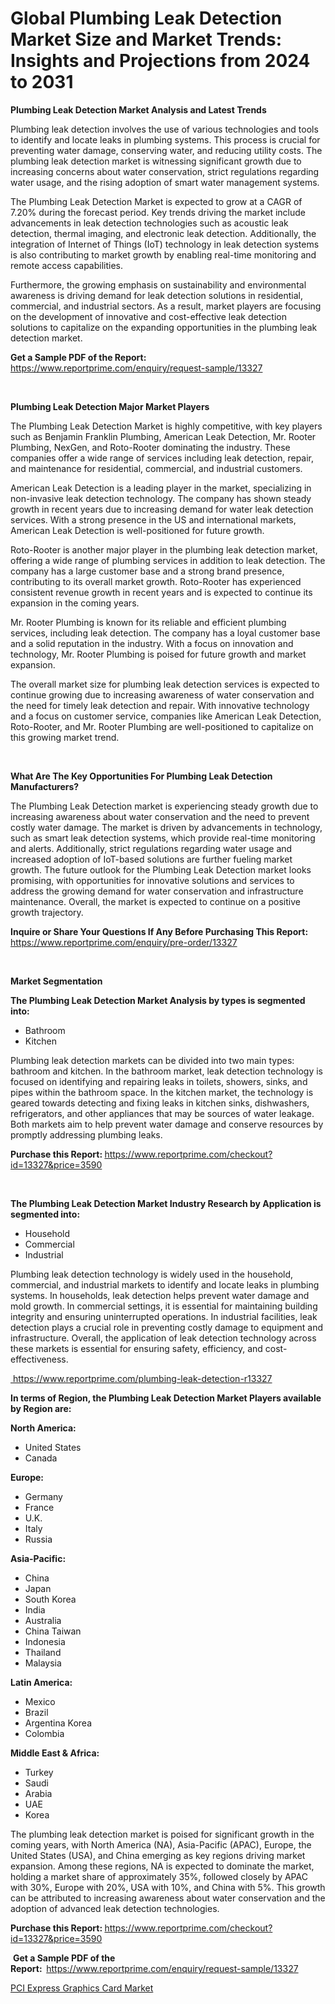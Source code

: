 <p><h1>Global Plumbing Leak Detection Market Size and Market Trends: Insights and Projections from 2024 to 2031</h1></p><p><strong>Plumbing Leak Detection Market Analysis and Latest Trends</strong></p>
<p><p>Plumbing leak detection involves the use of various technologies and tools to identify and locate leaks in plumbing systems. This process is crucial for preventing water damage, conserving water, and reducing utility costs. The plumbing leak detection market is witnessing significant growth due to increasing concerns about water conservation, strict regulations regarding water usage, and the rising adoption of smart water management systems.</p><p>The Plumbing Leak Detection Market is expected to grow at a CAGR of 7.20% during the forecast period. Key trends driving the market include advancements in leak detection technologies such as acoustic leak detection, thermal imaging, and electronic leak detection. Additionally, the integration of Internet of Things (IoT) technology in leak detection systems is also contributing to market growth by enabling real-time monitoring and remote access capabilities.</p><p>Furthermore, the growing emphasis on sustainability and environmental awareness is driving demand for leak detection solutions in residential, commercial, and industrial sectors. As a result, market players are focusing on the development of innovative and cost-effective leak detection solutions to capitalize on the expanding opportunities in the plumbing leak detection market.</p></p>
<p><strong>Get a Sample PDF of the Report:&nbsp;</strong> <a href="https://www.reportprime.com/enquiry/request-sample/13327">https://www.reportprime.com/enquiry/request-sample/13327</a></p>
<p>&nbsp;</p>
<p><strong>Plumbing Leak Detection Major Market Players</strong></p>
<p><p>The Plumbing Leak Detection Market is highly competitive, with key players such as Benjamin Franklin Plumbing, American Leak Detection, Mr. Rooter Plumbing, NexGen, and Roto-Rooter dominating the industry. These companies offer a wide range of services including leak detection, repair, and maintenance for residential, commercial, and industrial customers.</p><p>American Leak Detection is a leading player in the market, specializing in non-invasive leak detection technology. The company has shown steady growth in recent years due to increasing demand for water leak detection services. With a strong presence in the US and international markets, American Leak Detection is well-positioned for future growth.</p><p>Roto-Rooter is another major player in the plumbing leak detection market, offering a wide range of plumbing services in addition to leak detection. The company has a large customer base and a strong brand presence, contributing to its overall market growth. Roto-Rooter has experienced consistent revenue growth in recent years and is expected to continue its expansion in the coming years.</p><p>Mr. Rooter Plumbing is known for its reliable and efficient plumbing services, including leak detection. The company has a loyal customer base and a solid reputation in the industry. With a focus on innovation and technology, Mr. Rooter Plumbing is poised for future growth and market expansion.</p><p>The overall market size for plumbing leak detection services is expected to continue growing due to increasing awareness of water conservation and the need for timely leak detection and repair. With innovative technology and a focus on customer service, companies like American Leak Detection, Roto-Rooter, and Mr. Rooter Plumbing are well-positioned to capitalize on this growing market trend.</p></p>
<p>&nbsp;</p>
<p><strong>What Are The Key Opportunities For Plumbing Leak Detection Manufacturers?</strong></p>
<p><p>The Plumbing Leak Detection market is experiencing steady growth due to increasing awareness about water conservation and the need to prevent costly water damage. The market is driven by advancements in technology, such as smart leak detection systems, which provide real-time monitoring and alerts. Additionally, strict regulations regarding water usage and increased adoption of IoT-based solutions are further fueling market growth. The future outlook for the Plumbing Leak Detection market looks promising, with opportunities for innovative solutions and services to address the growing demand for water conservation and infrastructure maintenance. Overall, the market is expected to continue on a positive growth trajectory.</p></p>
<p><strong>Inquire or Share Your Questions If Any Before Purchasing This Report:</strong> <a href="https://www.reportprime.com/enquiry/pre-order/13327">https://www.reportprime.com/enquiry/pre-order/13327</a></p>
<p>&nbsp;</p>
<p><strong>Market Segmentation</strong></p>
<p><strong>The Plumbing Leak Detection Market Analysis by types is segmented into:</strong></p>
<p><ul><li>Bathroom</li><li>Kitchen</li></ul></p>
<p><p>Plumbing leak detection markets can be divided into two main types: bathroom and kitchen. In the bathroom market, leak detection technology is focused on identifying and repairing leaks in toilets, showers, sinks, and pipes within the bathroom space. In the kitchen market, the technology is geared towards detecting and fixing leaks in kitchen sinks, dishwashers, refrigerators, and other appliances that may be sources of water leakage. Both markets aim to help prevent water damage and conserve resources by promptly addressing plumbing leaks.</p></p>
<p><strong>Purchase this Report:&nbsp;</strong><a href="https://www.reportprime.com/checkout?id=13327&price=3590">https://www.reportprime.com/checkout?id=13327&price=3590</a></p>
<p>&nbsp;</p>
<p><strong>The Plumbing Leak Detection Market Industry Research by Application is segmented into:</strong></p>
<p><ul><li>Household</li><li>Commercial</li><li>Industrial</li></ul></p>
<p><p>Plumbing leak detection technology is widely used in the household, commercial, and industrial markets to identify and locate leaks in plumbing systems. In households, leak detection helps prevent water damage and mold growth. In commercial settings, it is essential for maintaining building integrity and ensuring uninterrupted operations. In industrial facilities, leak detection plays a crucial role in preventing costly damage to equipment and infrastructure. Overall, the application of leak detection technology across these markets is essential for ensuring safety, efficiency, and cost-effectiveness.</p></p>
<p><a href="https://www.reportprime.com/plumbing-leak-detection-r13327">&nbsp;https://www.reportprime.com/plumbing-leak-detection-r13327</a></p>
<p><strong>In terms of Region, the Plumbing Leak Detection Market Players available by Region are:</strong></p>
<p>
    <p> <strong> North America: </strong>
        <ul>
            <li>United States</li>
            <li>Canada</li>
        </ul>
        </p> 
    <p> <strong> Europe: </strong>
        <ul>
            <li>Germany</li>
            <li>France</li>
            <li>U.K.</li>
            <li>Italy</li>
            <li>Russia</li>
        </ul>
        </p> 
    <p> <strong> Asia-Pacific: </strong>
        <ul>
            <li>China</li>
            <li>Japan</li>
            <li>South Korea</li>
            <li>India</li>
            <li>Australia</li>
            <li>China Taiwan</li>
            <li>Indonesia</li>
            <li>Thailand</li>
            <li>Malaysia</li>
        </ul>
        </p> 
    <p> <strong> Latin America: </strong>
        <ul>
            <li>Mexico</li>
            <li>Brazil</li>
            <li>Argentina Korea</li>
            <li>Colombia</li>
        </ul>
        </p> 
    <p> <strong> Middle East & Africa: </strong>
        <ul>
            <li>Turkey</li>
            <li>Saudi</li>
            <li>Arabia</li>
            <li>UAE</li>
            <li>Korea</li>
        </ul>
    </p>
    </p>
<p><p>The plumbing leak detection market is poised for significant growth in the coming years, with North America (NA), Asia-Pacific (APAC), Europe, the United States (USA), and China emerging as key regions driving market expansion. Among these regions, NA is expected to dominate the market, holding a market share of approximately 35%, followed closely by APAC with 30%, Europe with 20%, USA with 10%, and China with 5%. This growth can be attributed to increasing awareness about water conservation and the adoption of advanced leak detection technologies.</p></p>
<p><strong>Purchase this Report: </strong><a href="https://www.reportprime.com/checkout?id=13327&price=3590">https://www.reportprime.com/checkout?id=13327&price=3590</a></p>
<p>&nbsp;<strong>Get a Sample PDF of the Report:&nbsp;&nbsp;</strong><a href="https://www.reportprime.com/enquiry/request-sample/13327">https://www.reportprime.com/enquiry/request-sample/13327</a></p>
<p><strong></strong></p>
<p><p><a href="https://nifty-kite-d51.notion.site/PCI-Express-Graphics-Card-Market-Size-Reveals-the-Best-Marketing-Channels-In-Global-Industry-1dab3ff6d987432585d5fe28ce32c9a3">PCI Express Graphics Card Market</a></p></p>